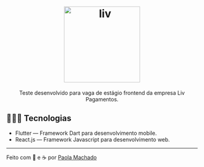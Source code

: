 <h1 align="center">
  <img src="https://i.ibb.co/fM1KnXg/liv.png" alt="liv" border="0" width="200px></a>
</h1>

<h3 align="center">
  
</h3>

<p align="center">Teste desenvolvido para vaga de estágio frontend da empresa Liv Pagamentos.</p>


## 👩🏼‍💻 Tecnologias

- Flutter — Framework Dart para desenvolvimento mobile.
- React.js — Framework Javascript para desenvolvimento web.

---

Feito com 💖 e ☕ por [Paola Machado](https://www.linkedin.com/in/lolawithl/)

